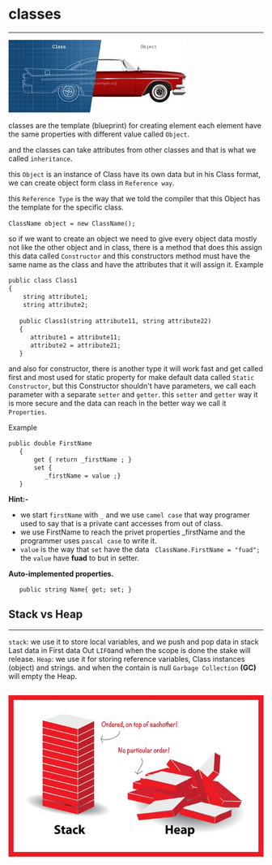 

# classes
----
![image](../image/day4/day4_classes-and-objects_2.png)
 


classes are the template (blueprint) for creating element each element have the same properties with different value called `Object`.

and the classes can take attributes from other classes and that is what we called `inheritance`.

this `Object` is an instance of Class have its own data but in his Class format, we can create object form class in `Reference way`.
 
this `Reference Type` is the way that we told the compiler that this Object has the template for the specific class.

`ClassName object = new ClassName();`


so if we want to create an object we need to give every object data mostly not like the other object and in class, there is a method that does this assign this data called `Constructor` and this constructors method must have the same name as the class and have the attributes that it will assign it.
Example

```
public class Class1
{
    string attribute1;
    string attribute2;

   public Class1(string attribute11, string attribute22)
   {
      attribute1 = attribute11;
      attribute2 = attribute21;
   }
```
and also for constructor, there is another type it will work fast and get called first and most used for static property for make default data called `Static Constructor`, but this Constructor shouldn't have parameters, we call each parameter with a separate `setter` and `getter`.
this  `setter` and `getter` way it is more secure and the data can reach in the better way we call it `Properties`.

Example
```
public double FirstName
   {
       get { return _firstName ; }
       set {
          _firstName = value ;}
   }
```
 **Hint:-**

  -  we start `firstName` with `_` and we use `camel case` that way programer used to say that is a private cant accesses from out of class.
  - we use FirstName to reach the privet properties  _firstName and the programmer uses `pascal case` to write it.
  - `value` is the way that `set` have the data ` ClassName.FirstName = "fuad";` the `value` have **fuad** to but in setter.


**Auto-implemented properties.**
```
   public string Name{ get; set; }

```

## Stack vs Heap
----  

`stack`: we use it to store local variables, and we push and pop data in stack Last data in First data Out `LIFO`and when the scope is done the stake will release.
`Heap`: we use it for storing reference variables, Class instances (object) and strings.
and when the contain is null `Garbage Collection` **(GC)** will empty the Heap. 

![image](../image/day4/day4_StackAndHeap.jpg)
------